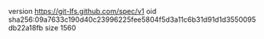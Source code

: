 version https://git-lfs.github.com/spec/v1
oid sha256:09a7633c190d40c23996225fee5804f5d3a11c6b31d91d1d3550095db22a18fb
size 1560
